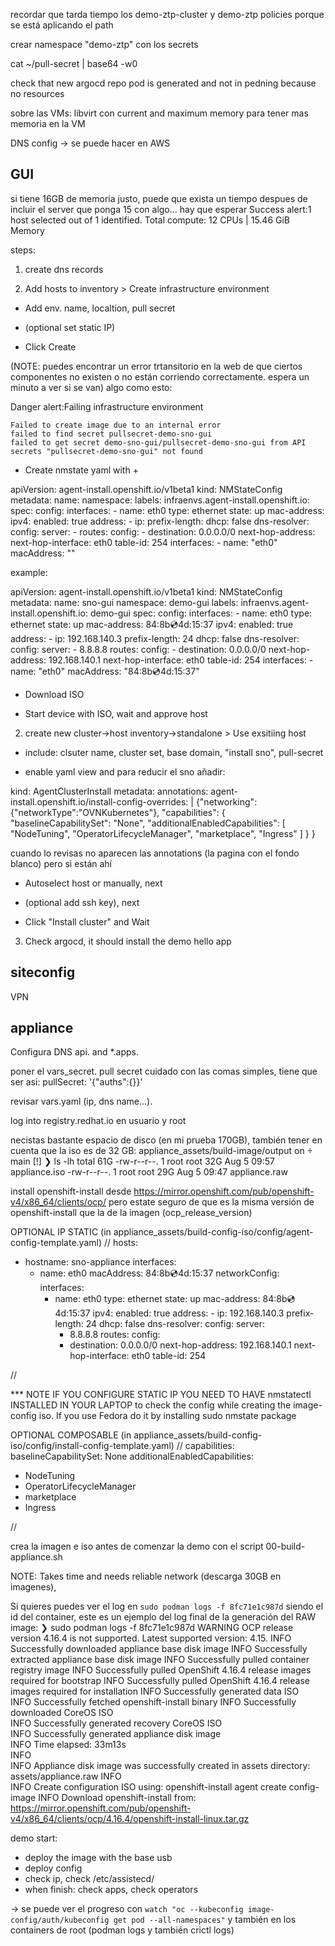 




recordar que tarda tiempo los demo-ztp-cluster y demo-ztp policies porque se está aplicando el path




crear namespace "demo-ztp" con los secrets

cat ~/pull-secret | base64 -w0





check that new argocd repo pod is generated and not in pedning because no resources



sobre las VMs:
libvirt con current and maximum memory para tener mas memoria en la VM




DNS config -> se puede hacer en AWS




GUI
---------------



si tiene 16GB de memoria justo, puede que exista un tiempo despues de incluir el server que ponga 15 con algo... hay que esperar
    Success alert:1 host selected out of 1 identified.
    Total compute: 12 CPUs | 15.46 GiB Memory





steps:

1) create dns records

2) Add hosts to inventory > Create infrastructure environment

* Add env. name, localtion, pull secret

* (optional set static IP)

* Click Create


(NOTE: puedes encontrar un error trtansitorio en la web de que ciertos componentes no existen o no están corriendo correctamente. espera un minuto a ver si se van) algo como esto:

Danger alert:Failing infrastructure environment

    Failed to create image due to an internal error
    failed to find secret pullsecret-demo-sno-gui
    failed to get secret demo-sno-gui/pullsecret-demo-sno-gui from API
    secrets "pullsecret-demo-sno-gui" not found




* Create nmstate yaml with +

apiVersion: agent-install.openshift.io/v1beta1
kind: NMStateConfig
metadata:
  name: <node name>
  namespace: <environment name>
  labels:
    infraenvs.agent-install.openshift.io: <environment name>
spec:
  config:
    interfaces:
      - name: eth0
        type: ethernet
        state: up
        mac-address: <device mac>
        ipv4:
          enabled: true
          address:
            - ip: <ip address>
              prefix-length: <net mask>
          dhcp: false
    dns-resolver:
      config:
        server:
          - <dns server>
    routes:
      config:
        - destination: 0.0.0.0/0
          next-hop-address: <gateway ip>
          next-hop-interface: eth0
          table-id: 254
  interfaces:
    - name: "eth0"
      macAddress: "<device mac>"


example:

apiVersion: agent-install.openshift.io/v1beta1
kind: NMStateConfig
metadata:
  name: sno-gui
  namespace: demo-gui
  labels:
    infraenvs.agent-install.openshift.io: demo-gui
spec:
  config:
    interfaces:
      - name: eth0
        type: ethernet
        state: up
        mac-address: 84:8b:cd:4d:15:37
        ipv4:
          enabled: true
          address:
            - ip: 192.168.140.3
              prefix-length: 24
          dhcp: false
    dns-resolver:
      config:
        server:
          - 8.8.8.8
    routes:
      config:
        - destination: 0.0.0.0/0
          next-hop-address: 192.168.140.1
          next-hop-interface: eth0
          table-id: 254
  interfaces:
    - name: "eth0"
      macAddress: "84:8b:cd:4d:15:37"





* Download ISO


* Start device with ISO, wait and approve host



2) create new cluster->host inventory->standalone > Use exsitiing host

* include: clsuter name, cluster set, base domain, "install sno", pull-secret

* enable yaml view and para reducir el sno añadir:

kind: AgentClusterInstall
metadata:
  annotations:
    agent-install.openshift.io/install-config-overrides: |
      {"networking":{"networkType":"OVNKubernetes"},
        "capabilities": {
          "baselineCapabilitySet": "None",
          "additionalEnabledCapabilities": [
            "NodeTuning",
            "OperatorLifecycleManager",
            "marketplace",
            "Ingress"
          ]
        }
      }


cuando lo revisas no aparecen las annotations (la pagina con el fondo blanco) pero si están ahí

* Autoselect host or manually, next

* (optional add ssh key), next

* Click "Install cluster" and Wait







3) Check argocd, it should install the demo hello app



siteconfig
---------------

VPN





appliance
----------------


Configura DNS api.<name> and *.apps.<name>




poner el vars_secret. pull secret cuidado con las comas simples, tiene que ser asi: pullSecret: '{"auths":{<redacted>}}'

revisar vars.yaml (ip, dns name...).



log into registry.redhat.io en usuario y root




necistas bastante espacio de disco (en mi prueba 170GB), también tener en cuenta que la iso es de 32 GB:
appliance_assets/build-image/output on  main [!] 
❯ ls -lh
total 61G
-rw-r--r--. 1 root root 32G Aug  5 09:57 appliance.iso
-rw-r--r--. 1 root root 29G Aug  5 09:47 appliance.raw




install openshift-install desde  https://mirror.openshift.com/pub/openshift-v4/x86_64/clients/ocp/ pero estate seguro de que es la misma versión de openshift-install que la de la imagen (ocp_release_version)




OPTIONAL IP STATIC (in appliance_assets/build-config-iso/config/agent-config-template.yaml)
//
hosts:
  - hostname: sno-appliance
    interfaces:
      - name: eth0
        macAddress: 84:8b:cd:4d:15:37
    networkConfig:
      interfaces:
        - name: eth0
          type: ethernet
          state: up
          mac-address: 84:8b:cd:4d:15:37
          ipv4:
            enabled: true
            address:
              - ip: 192.168.140.3
                prefix-length: 24
            dhcp: false
      dns-resolver:
        config:
          server:
            - 8.8.8.8
      routes:
        config:
          - destination: 0.0.0.0/0
            next-hop-address: 192.168.140.1
            next-hop-interface: eth0
            table-id: 254

//


*** NOTE IF YOU CONFIGURE STATIC IP YOU NEED TO HAVE nmstatectl INSTALLED IN YOUR LAPTOP to check the config while creating the image-config iso. If you use Fedora do it by installing sudo nmstate package





OPTIONAL COMPOSABLE (in appliance_assets/build-config-iso/config/install-config-template.yaml)
//
capabilities:
  baselineCapabilitySet: None
  additionalEnabledCapabilities:
  - NodeTuning
  - OperatorLifecycleManager
  - marketplace
  - Ingress

//



crea la imagen e iso antes de comenzar la demo con el script 00-build-appliance.sh

NOTE: Takes time and needs reliable network (descarga 30GB en imagenes), 

Si quieres puedes ver el log en `sudo podman logs -f 8fc71e1c987d` siendo el id del container, este es un ejemplo del log final de la generación del RAW image:
❯ sudo podman logs -f 8fc71e1c987d
WARNING OCP release version 4.16.4 is not supported. Latest supported version: 4.15. 
INFO Successfully downloaded appliance base disk image 
INFO Successfully extracted appliance base disk image 
INFO Successfully pulled container registry image 
INFO Successfully pulled OpenShift 4.16.4 release images required for bootstrap 
INFO Successfully pulled OpenShift 4.16.4 release images required for installation 
INFO Successfully generated data ISO              
INFO Successfully fetched openshift-install binary 
INFO Successfully downloaded CoreOS ISO           
INFO Successfully generated recovery CoreOS ISO   
INFO Successfully generated appliance disk image  
INFO Time elapsed: 33m13s                         
INFO                                              
INFO Appliance disk image was successfully created in assets directory: assets/appliance.raw 
INFO                                              
INFO Create configuration ISO using: openshift-install agent create config-image 
INFO Download openshift-install from: https://mirror.openshift.com/pub/openshift-v4/x86_64/clients/ocp/4.16.4/openshift-install-linux.tar.gz 




demo start:
- deploy the image with the base usb
- deploy config
- check ip, check /etc/assistecd/ 
- when finish: check apps, check operators




-> se puede ver el progreso con `watch "oc --kubeconfig image-config/auth/kubeconfig get pod --all-namespaces"` y también en los containers de root (podman logs y también crictl logs)
